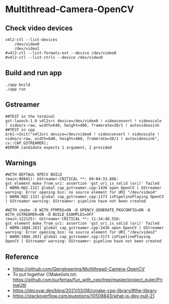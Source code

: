 # Multithread-Camera-OpenCV

## Check video devices
```
v4l2-ctl --list-devices
	/dev/video0
	/dev/video1
#v4l2-ctl --list-formats-ext --device /dev/video0
#v4l2-ctl --list-ctrls --device /dev/video0
```

## Build and run app
```
./app build 
./app run
```

## Gstreamer
```
##TEST in the terminal
gst-launch-1.0 v4l2src device=/dev/video0 ! videoconvert ! videoscale ! video/x-raw, width=640, height=480, framerate=30/1 ! autovideosink
##TEST in cpp
Grb1->Init("v4l2src device=/dev/video0 ! videoconvert ! videoscale ! video/x-raw, width=640, height=480, framerate=30/1 ! autovideosink", cv::CAP_GSTREAMER);
#ERROR candidate expects 1 argument, 2 provided
```

## Warnings 
```
#WITH DEFTAUL OPECV BUILD
(main:98841): GStreamer-CRITICAL **: 09:04:33.886: gst_element_make_from_uri: assertion 'gst_uri_is_valid (uri)' failed
[ WARN:9@2.132] global cap_gstreamer.cpp:1436 open OpenCV | GStreamer warning: Error opening bin: no source element for URI "/dev/video4"
[ WARN:9@2.133] global cap_gstreamer.cpp:1173 isPipelinePlaying OpenCV | GStreamer warning: GStreamer: pipeline have not been created
 
#WITH cmake -D WITH_FFMPEG=ON -D OPENCV_GENERATE_PKGCONFIG=ON -D WITH_GSTREAMER=ON -D BUILD_EXAMPLES=OFF
(main:122125): GStreamer-CRITICAL **: 11:34:40.556: gst_element_make_from_uri: assertion 'gst_uri_is_valid (uri)' failed
[ WARN:10@4.283] global cap_gstreamer.cpp:1436 open OpenCV | GStreamer warning: Error opening bin: no source element for URI "/dev/video2"
[ WARN:10@4.283] global cap_gstreamer.cpp:1173 isPipelinePlaying OpenCV | GStreamer warning: GStreamer: pipeline have not been created
```

## Reference 
* https://github.com/Qengineering/Multithread-Camera-OpenCV
* To put together CMakelists.txt: https://github.com/surfertas/fun_with_cpp/tree/master/project_euler/PrimeUtil
* https://decovar.dev/blog/2021/03/08/cmake-cpp-library/#the-library
* https://stackoverflow.com/questions/10508843/what-is-dev-null-21 

